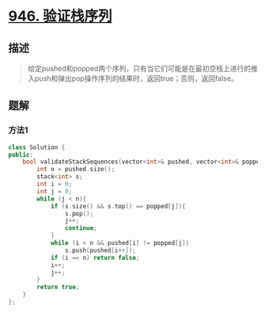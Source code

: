 # [946. 验证栈序列](https://leetcode-cn.com/problems/validate-stack-sequences/)

## 描述
> 给定pushed和popped两个序列，只有当它们可能是在最初空栈上进行的推入push和弹出pop操作序列的结果时，返回true；否则，返回false。

## 题解

### 方法1

```c++
class Solution {
public:
    bool validateStackSequences(vector<int>& pushed, vector<int>& popped) {
        int n = pushed.size();
        stack<int> s;
        int i = 0;
        int j = 0;
        while (j < n){
            if (s.size() && s.top() == popped[j]){
                s.pop();
                j++;
                continue;
            }
            while (i < n && pushed[i] != popped[j])
                s.push(pushed[i++]);
            if (i == n) return false;
            i++;
            j++;            
        }
        return true;
    }
};
```
